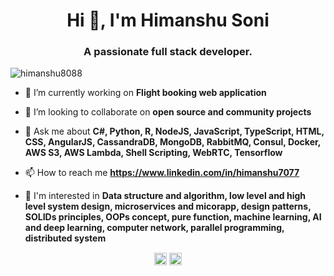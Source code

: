 <h1 align="center">Hi 👋, I'm Himanshu Soni</h1>
<h3 align="center">A passionate full stack developer.</h3>

<p align="left"> <img src="https://komarev.com/ghpvc/?username=himanshu8088" alt="himanshu8088" /> </p>

- 🔭 I’m currently working on **Flight booking web application**

- 👯 I’m looking to collaborate on **open source and community projects**

- 💬 Ask me about **C#, Python, R, NodeJS, JavaScript, TypeScript, HTML, CSS, AngularJS, CassandraDB, MongoDB, RabbitMQ, Consul, Docker, AWS S3, AWS Lambda, Shell Scripting, WebRTC, Tensorflow**

- 📫 How to reach me **https://www.linkedin.com/in/himanshu7077**

- 🧠 I'm interested in **Data structure and algorithm, low level and high level system design, microservices and micorapp, design patterns, SOLIDs principles, OOPs concept, pure function, machine learning, AI and deep learning, computer network, parallel programming, distributed system**

<p align="center">
<a href="https://linkedin.com/in/himanshu7077" target="blank"><img align="center" src="https://cdn.jsdelivr.net/npm/simple-icons@3.0.1/icons/linkedin.svg" alt="himanshu7077" height="20" width="20" /></a>
<a href="https://medium.com/@himanshusoni1234" target="blank"><img align="center" src="https://cdn.jsdelivr.net/npm/simple-icons@3.0.1/icons/medium.svg" alt="@himanshusoni1234" height="20" width="20" /></a>
</p>

